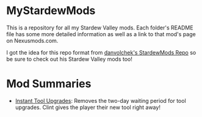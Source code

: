 # MyStardewMods

This is a repository for all my Stardew Valley mods. Each folder's README file has some more detailed information as well as a link to that mod's page on Nexusmods.com.

I got the idea for this repo format from [danvolchek's StardewMods Repo](https://github.com/danvolchek/StardewMods) so be sure to check out his Stardew Valley mods too!

# Mod Summaries
- [Instant Tool Upgrades](https://github.com/Binarynova/MyStardewMods/tree/main/InstantToolUpgrades): Removes the two-day waiting period for tool upgrades. Clint gives the player their new tool right away!
